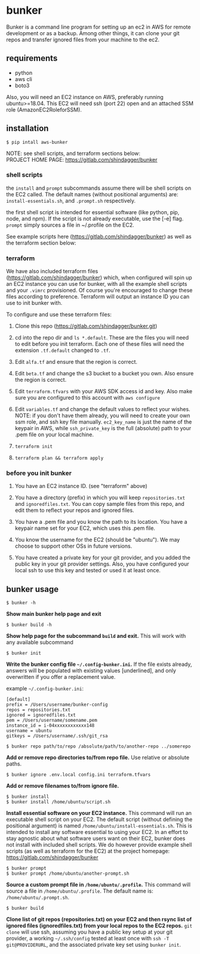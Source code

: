 # bunker  
  
Bunker is a command line program for setting up an ec2 in AWS for remote development or as a backup. Among other things, it can clone your git repos and transfer ignored files from your machine to the ec2.
  
## requirements  
  
- python  
- aws cli  
- boto3  
  
Also, you will need an EC2 instance on AWS, preferably running ubuntu>=18.04. This EC2 will need ssh (port 22) open and an attached SSM role (AmazonEC2RoleforSSM).  
   
## installation  
   
`$ pip intall aws-bunker`  
  
NOTE: see shell scripts, and terraform sections below:  
PROJECT HOME PAGE: https://gitlab.com/shindagger/bunker  
  
### shell scripts  
  
the `install` and `prompt` subcommands assume there will be shell scripts on the EC2 called. The default names (without positional arguments) are: `install-essentials.sh`, and `.prompt.sh` respectively.  
  
the first shell script is intended for essential software (like python, pip, node, and npm). If the script is not already executable, use the \[-e\] flag. `prompt` simply sources a file in ~/.profile on the EC2.  
  
See example scripts here (https://gitlab.com/shindagger/bunker) as well as the terraform section below:   
  
### terraform  
  
We have also included terraform files (https://gitlab.com/shindagger/bunker) which, when configured will spin up an EC2 instance you can use for bunker, with all the example shell scripts and your `.vimrc` provisioned. Of course you're encouraged to change these files according to preference. Terraform will output an instance ID you can use to init bunker with.  
  
To configure and use these terraform files:  
  
1. Clone this repo (https://gitlab.com/shindagger/bunker.git)  
  
2. cd into the repo dir and `ls *.default`. These are the files you will need to edit before you init terraform. Each one of these files will need the extension `.tf.default` changed to `.tf`.  
  
3. Edit `alfa.tf` and ensure that the region is correct.  
  
4. Edit `beta.tf` and change the s3 bucket to a bucket you own. Also ensure the region is correct.  
  
5. Edit `terraform.tfvars` with your AWS SDK access id and key. Also make sure you are configured to this account with `aws configure`  
  
6. Edit `variables.tf` and change the default values to reflect your wishes. NOTE: if you don't have them already, you will need to create your own ssm role, and ssh key file manually. `ec2_key_name` is just the name of the keypair in AWS, while `ssh_private_key` is the full (absolute) path to your .pem file on your local machine.  
  
7. `terraform init`  
  
8. `terraform plan && terraform apply`  
  
### before you init bunker  
  
1. You have an EC2 instance ID. (see "terraform" above)  
  
2. You have a directory (prefix) in which you will keep `repositories.txt` and `ignoredfiles.txt`. You can copy sample files from this repo, and edit them to reflect your repos and ignored files.  
  
3. You have a .pem file and you know the path to its location. You have a keypair name set for your EC2, which uses this .pem file.  
  
4. You know the username for the EC2 \(should be "ubuntu"\). We may choose to support other OSs in future versions.    
  
5. You have created a private key for your git provider, and you added the public key in your git provider settings. Also, you have configured your local ssh to use this key and tested or used it at least once.  
  
## bunker usage  
  
`$ bunker -h`  
  
**Show main bunker help page and exit**  
  
`$ bunker build -h`  
  
**Show help page for the subcommand `build` and exit.** This will work with any available subcommand  
  
`$ bunker init`  
  
**Write the bunker config file `~/.config-bunker.ini`.** If the file exists already, answers will be populated with existing values \[underlined\], and only overwritten if you offer a replacement value.  
  
example `~/.config-bunker.ini`:
```
[default]  
prefix = /Users/username/bunker-config  
repos = repositories.txt   
ignored = ignoredfiles.txt  
pem = /Users/username/somename.pem  
instance_id = i-04xxxxxxxxxxxx148  
username = ubuntu  
gitkeys = /Users/username/.ssh/git_rsa  
```  
  
`$ bunker repo path/to/repo /absolute/path/to/another-repo ../somerepo`   
   
**Add or remove repo directories to/from repo file.** Use relative or absolute paths.  
   
`$ bunker ignore .env.local config.ini terraform.tfvars`  
  
**Add or remove filenames to/from ignore file.**   
  
`$ bunker install`  
`$ bunker install /home/ubuntu/script.sh`  
   
**Install essential software on your EC2 instance.** This command will run an executable shell script on your EC2. The default script (without defining the positional argument) is named `/home/ubuntu/install-essentials.sh`. This is intended to install any software essential to using your EC2. In an effort to stay agnostic about what software users want on their EC2, bunker does not install with included shell scripts. We do however provide example shell scripts \(as well as terraform for the EC2\) at the project homepage:   
https://gitlab.com/shindagger/bunker  
  
`$ bunker prompt`  
`$ bunker prompt /home/ubuntu/another-prompt.sh`  
   
**Source a custom prompt file in `/home/ubuntu/.profile`.** This command will source a file in `/home/ubuntu/.profile`. The default name is: `/home/ubuntu/.prompt.sh`.    
  
`$ bunker build`  
  
**Clone list of git repos \(repositories.txt\) on your EC2 and then rsync list of ignored files \(ignoredfiles.txt\) from your local repos to the EC2 repos.** `git clone` will use ssh, assuming you have a public key setup at your git provider, a working `~/.ssh/config` tested at least once with `ssh -T git@PROVIDERURL`, and the associated private key set using `bunker init`.  
  
